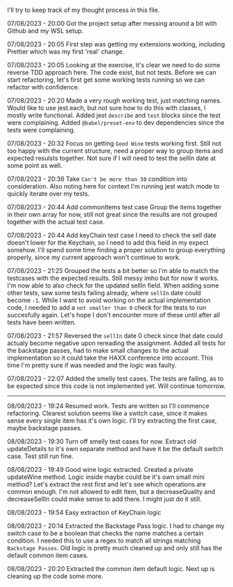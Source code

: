 I'll try to keep track of my thought process in this file.

07/08/2023 - 20:00
Got the project setup after messing around a bit with Github and my WSL setup.

07/08/2023 - 20:05
First step was getting my extensions working, including Prettier which was my first 'real' change.

07/08/2023 - 20:05
Looking at the exercise, it's clear we need to do some reverse TDD approach here.
The code exist, but not tests.
Before we can start refactoring, let's first get some working tests running so we can refactor with confidence.

07/08/2023 - 20:20
Made a very rough working test, just matching names.
Would like to use jest.each, but not sure how to do this with classes, I mostly write functional.
Added jest `describe` and `test` blocks since the test were complaining.
Added `@babel/preset-env` to dev dependencies since the tests were complaining.

07/08/2023 - 20:32
Focus on getting `Good Wine` tests working first.
Still not too happy with the current structure, need a proper way to group items and expected resulsts together.
Not sure if I will need to test the sellIn date at some point as well.

07/08/2023 - 20:36
Take `Can't be more than 50` condition into consideration.
Also noting here for context I'm running jest watch mode to quickly iterate over my tests.

07/08/2023 - 20:44
Add commonItems test case
Group the items together in their own array for now, still not great since the results are not grouped together with the actual test case.

07/08/2023 - 20:44
Add keyChain test case
I need to check the sell date doesn't lower for the Keychain, so I need to add this field in my expect somehow.
I'll spend some time finding a proper solution to group everything properly, since my current approach won't continue to work.

07/08/2023 - 21:25
Grouped the tests a bit better so I'm able to match the testcases with the expected results.
Still messy imho but for now it works.
I'm now able to also check for the updated sellIn field.
When adding some other tests, saw some tests failing already, where `sellIn` date could become `-1`.
While I want to avoid working on the actual implementation code, I needed to add a `not smaller than 0` check for the tests to run succesfully again.
Let's hope I don't encounter more of these until after all tests have been written.

07/08/2023 - 21:57
Reversed the `sellIn` date 0 check since that date could actualy become negative upon rereading the assignment.
Added all tests for the backstage passes, had to make small changes to the actual implementation so it could take the HAXX conference into account.
This time I'm pretty sure if was needed and the logic was faulty.

07/08/2023 - 22:07
Added the smelly test cases.
The tests are failing, as to be expected since this code is not implemented yet.
Will continue tomorrow.

---

08/08/2023 - 19:24
Resumed work.
Tests are written so I'll commence refactoring.
Clearest solution seems like a switch case, since it makes sense every single item has it's own logic.
I'll try extracting the first case, maybe backstage passes.

08/08/2023 - 19:30
Turn off smelly test cases for now.
Extract old updateDetails to it's own separate method and have it be the default switch case.
Test still run fine.

08/08/2023 - 19:49
Good wine logic extracted.
Created a private updateWine method.
Logic inside maybe could be it's own small mini method?
Let's extract the rest first and let's see which operations are common enough.
I'm not allowed to edit Item, but a decreaseQuality and decreaseSellIn could make sense to add there.
I might just do it still.

08/08/2023 - 19:54
Easy extraction of KeyChain logic

08/08/2023 - 20:14
Extracted the Backstage Pass logic.
I had to change my switch case to be a boolean that checks the name matches a certain condition.
I needed this to use a regex to match all strings matching `Backstage Passes`.
Old logic is pretty much cleaned up and only still has the default common item cases.

08/08/2023 - 20:20
Extracted the common item default logic.
Next up is cleaning up the code some more.
